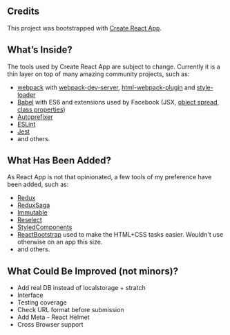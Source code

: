 ## Credits

This project was bootstrapped with [Create React App](https://github.com/facebookincubator/create-react-app).

## What’s Inside?

The tools used by Create React App are subject to change.
Currently it is a thin layer on top of many amazing community projects, such as:

* [webpack](https://webpack.js.org/) with [webpack-dev-server](https://github.com/webpack/webpack-dev-server), [html-webpack-plugin](https://github.com/ampedandwired/html-webpack-plugin) and [style-loader](https://github.com/webpack/style-loader)
* [Babel](http://babeljs.io/) with ES6 and extensions used by Facebook (JSX, [object spread](https://github.com/sebmarkbage/ecmascript-rest-spread/commits/master), [class properties](https://github.com/jeffmo/es-class-public-fields))
* [Autoprefixer](https://github.com/postcss/autoprefixer)
* [ESLint](http://eslint.org/)
* [Jest](http://facebook.github.io/jest)
* and others.

## What Has Been Added?

As React App is not that opinionated, a few tools of my preference have been added, such as:

* [Redux](https://github.com/reactjs/redux)
* [ReduxSaga](https://github.com/redux-saga/redux-saga)
* [Immutable](https://facebook.github.io/immutable-js/)
* [Reselect](https://github.com/reactjs/reselect)
* [StyledComponents](https://github.com/styled-components/styled-components)
* [ReactBootstrap](https://react-bootstrap.github.io/components.html) used to make the HTML+CSS tasks easier. Wouldn't use otherwise on an app this size.
* and others.

## What Could Be Improved (not minors)?

* Add real DB instead of localstorage + stratch
* Interface
* Testing coverage
* Check URL format before submission
* Add Meta - React Helmet
* Cross Browser support
